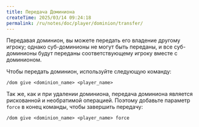 ```yaml
---
title: Передача Доминиона
createTime: 2025/03/14 09:24:18
permalink: /ru/notes/doc/player/dominion/transfer/
---
```


Передавая доминион, вы можете передать его владение другому игроку; однако суб-доминионы не могут быть переданы, и все суб-доминионы будут переданы соответствующему игроку вместе с доминионом.

Чтобы передать доминион, используйте следующую команду:

```
/dom give <dominion_name> <player_name>
```

Так же, как и при удалении доминиона, передача доминиона является рискованной и необратимой операцией. Поэтому добавьте параметр `force` в конец команды, чтобы завершить передачу:

```
/dom give <dominion_name> <player_name> force
```
